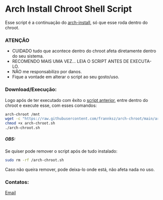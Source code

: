 # Arch Install Chroot Shell Script

Esse script é a continuação do [arch-install](https://github.com/frannksz/arch-install), só que esse roda dentro do chroot.

### ATENÇÃO

- CUIDADO tudo que acontece dentro do chroot afeta diretamente dentro do seu sistema.
- RECOMENDO MAIS UMA VEZ... LEIA O SCRIPT ANTES DE EXECUTA-LO.
- NÃO me responsabilizo por danos.
- Fique a vontade em alterar o script ao seu gosto/uso.

### Download/Execução:

Logo após de ter executado com êxito o [script anterior](https://github.com/frannksz/arch-install), entre dentro do chroot e execute esse, com esses comandos:

``` sh
arch-chroot /mnt
wget -c "https://raw.githubusercontent.com/frannksz/arch-chroot/main/arch-chroot.sh"
chmod +x arch-chroot.sh
./arch-chroot.sh
```


##### OBS:

Se quiser pode remover o script após de tudo instalado:

```bash
sudo rm -rf /arch-chroot.sh
```

Caso não queira remover, pode deixa-lo onde está, não afeta nada no uso.


### Contatos:

[Email](mailto:fraank@riseup.net)
